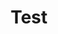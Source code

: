 ---
layout: post
title: Test
permalink: /notice-and-announcements/subcategory-c/test
breadcrumb: Test
---